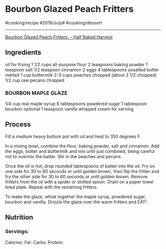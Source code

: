 # Bourbon Glazed Peach Fritters
#cooking/recipe #2019/July# #cooking/dessert
- - - -
[Bourbon Glazed Peach Fritters. - Half Baked Harvest](https://www.halfbakedharvest.com/bourbon-glazed-peach-fritters/)

## Ingredients
oil for frying
1 1/2 cups all-purpose flour
2 teaspoons baking powder
1 teaspoon salt
1/2 teaspoon cinnamon
2 eggs
4 tablespoons unsalted butter melted
1 cup buttermilk
2-3 cups peaches chopped (about 2 1/2 chopped)
1/2 cup raw pecans chopped

### BOURBON MAPLE GLAZE
1/4 cup real maple syrup
6 tablespoons powdered sugar
1 tablespoon bourbon optional
1 teaspoon vanilla
whipped cream for serving

## Process
Fill a medium heavy bottom pot with oil and heat to 350 degrees F.

In a mixing bowl, combine the flour, baking powder, salt and cinnamon. Add the eggs, butter and buttermilk and mix until just combined, being careful not to overmix the batter. Stir in the peaches and pecans.

Once the oil is hot, drop rounded tablespoons of batter into the oil. Fry on one side for 30 to 60 seconds or until golden brown, then flip the fritter and fry the other side for 30 to 60 seconds or until golden brown. Remove fritters from the oil with a spider or slotted spoon. Drain on a paper towel lined plate. Repeat with the remaining fritters.

To make the glaze, whisk together the maple syrup, powdered sugar, bourbon and vanilla. Drizzle the glaze over the warm fritters and EAT!

## Nutrition
### Servings:
Calories: 
Fat: 
Carbs: 
Protein: 